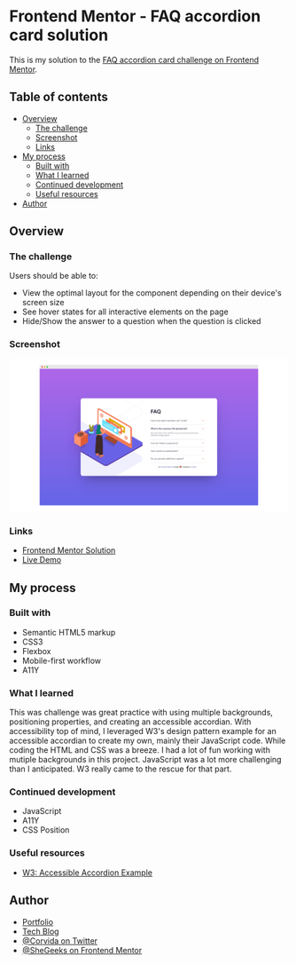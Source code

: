 # Frontend Mentor - FAQ accordion card solution

This is my solution to the [FAQ accordion card challenge on Frontend Mentor](https://www.frontendmentor.io/challenges/faq-accordion-card-XlyjD0Oam).

## Table of contents

- [Overview](#overview)
  - [The challenge](#the-challenge)
  - [Screenshot](#screenshot)
  - [Links](#links)
- [My process](#my-process)
  - [Built with](#built-with)
  - [What I learned](#what-i-learned)
  - [Continued development](#continued-development)
  - [Useful resources](#useful-resources)
- [Author](#author)

## Overview

### The challenge

Users should be able to:

- View the optimal layout for the component depending on their device's screen size
- See hover states for all interactive elements on the page
- Hide/Show the answer to a question when the question is clicked

### Screenshot

![Desktop Screenshot](desktop-ss.png)

### Links

- [Frontend Mentor Solution](https://www.frontendmentor.io/solutions/responsive-and-accessible-faq-accordion-card-SJ3j56Ftc)
- [Live Demo](https://shegeeks.github.io/Frontend-Mentor-Projects/faq-accordion-card/)

## My process

### Built with

- Semantic HTML5 markup
- CSS3
- Flexbox
- Mobile-first workflow
- A11Y

### What I learned

This was challenge was great practice with using multiple backgrounds, positioning properties, and creating an accessible accordian. With accessibility top of mind, I leveraged W3's design pattern example for an accessible accordian to create my own, mainly their JavaScript code. While coding the HTML and CSS was a breeze. I had a lot of fun working with mutiple backgrounds in this project. JavaScript was a lot more challenging than I anticipated. W3 really came to the rescue for that part.

### Continued development

- JavaScript
- A11Y
- CSS Position

### Useful resources

- [W3: Accessible Accordion Example](https://www.w3.org/TR/wai-aria-practices-1.1/examples/accordion/accordion.html)

## Author

- [Portfolio](https://corvida.netlify.app/)
- [Tech Blog](https://shegeeks.net)
- [@Corvida on Twitter](https://www.twitter.com/corvida)
- [@SheGeeks on Frontend Mentor](https://www.frontendmentor.io/profile/shegeeks)
